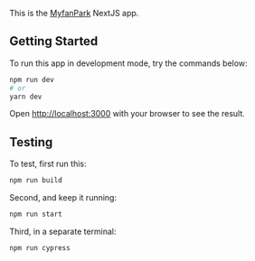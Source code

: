 This is the [MyfanPark](https://ttwithme.com/) NextJS app.

## Getting Started

To run this app in development mode, try the commands below:

```bash
npm run dev
# or
yarn dev
```

Open [http://localhost:3000](http://localhost:3000) with your browser to see the result.

## Testing

To test, first run this:
```bash
npm run build
```
Second, and keep it running:

```bash
npm run start
```

Third, in a separate terminal:

```bash
npm run cypress
```

